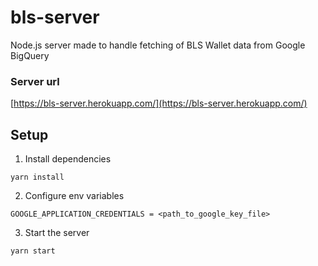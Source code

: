 # bls-server

Node.js server made to handle fetching of BLS Wallet data from Google BigQuery

### Server url

[https://bls-server.herokuapp.com/](https://bls-server.herokuapp.com/)

## Setup

1. Install dependencies

```
yarn install
```

2. Configure env variables

```
GOOGLE_APPLICATION_CREDENTIALS = <path_to_google_key_file>
```

3. Start the server

```
yarn start
```
